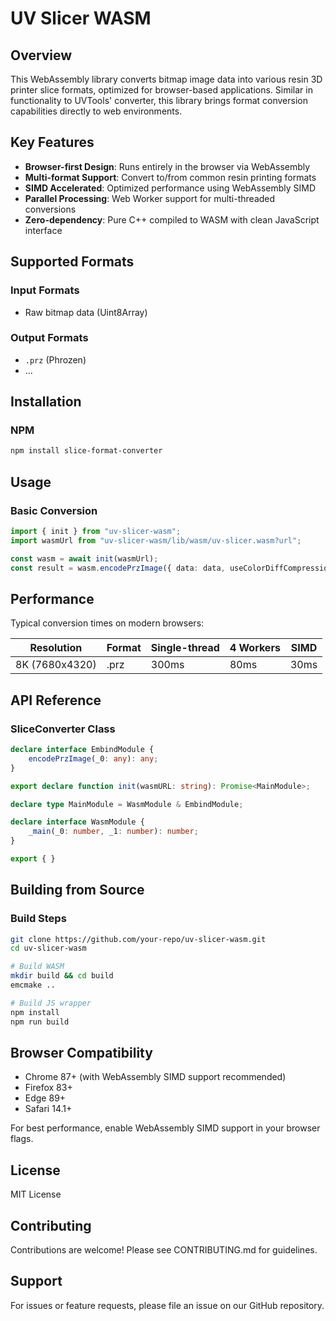 # UV Slicer WASM

## Overview

This WebAssembly library converts bitmap image data into various resin 3D printer slice formats, optimized for browser-based applications. Similar in functionality to UVTools' converter, this library brings format conversion capabilities directly to web environments.

## Key Features

- **Browser-first Design**: Runs entirely in the browser via WebAssembly
- **Multi-format Support**: Convert to/from common resin printing formats
- **SIMD Accelerated**: Optimized performance using WebAssembly SIMD
- **Parallel Processing**: Web Worker support for multi-threaded conversions
- **Zero-dependency**: Pure C++ compiled to WASM with clean JavaScript interface

## Supported Formats

### Input Formats
- Raw bitmap data (Uint8Array)

### Output Formats
- `.prz` (Phrozen)
- ...

## Installation

### NPM
```bash
npm install slice-format-converter
```

## Usage

### Basic Conversion
```typescript
import { init } from "uv-slicer-wasm";
import wasmUrl from "uv-slicer-wasm/lib/wasm/uv-slicer.wasm?url";

const wasm = await init(wasmUrl);
const result = wasm.encodePrzImage({ data: data, useColorDiffCompression: useColorDifferenceCompression });
```

## Performance

Typical conversion times on modern browsers:

| Resolution     | Format | Single-thread | 4 Workers | SIMD |
| -------------- | ------ | ------------- | --------- | ---- |
| 8K (7680x4320) | .prz   | 300ms         | 80ms      | 30ms |

## API Reference

### SliceConverter Class

```typescript
declare interface EmbindModule {
    encodePrzImage(_0: any): any;
}

export declare function init(wasmURL: string): Promise<MainModule>;

declare type MainModule = WasmModule & EmbindModule;

declare interface WasmModule {
    _main(_0: number, _1: number): number;
}

export { }

```

## Building from Source

### Build Steps
```bash
git clone https://github.com/your-repo/uv-slicer-wasm.git
cd uv-slicer-wasm

# Build WASM
mkdir build && cd build
emcmake ..

# Build JS wrapper
npm install
npm run build
```

## Browser Compatibility

- Chrome 87+ (with WebAssembly SIMD support recommended)
- Firefox 83+
- Edge 89+
- Safari 14.1+

For best performance, enable WebAssembly SIMD support in your browser flags.

## License

MIT License

## Contributing

Contributions are welcome! Please see CONTRIBUTING.md for guidelines.

## Support

For issues or feature requests, please file an issue on our GitHub repository.